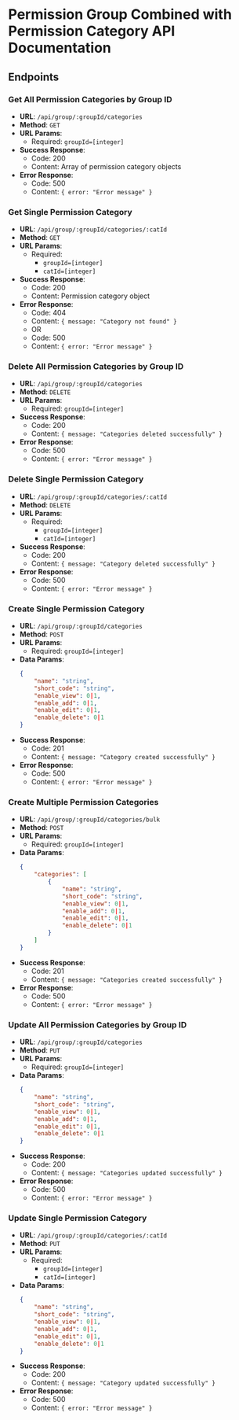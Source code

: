 # Permission Group Combined with Permission Category API Documentation

## Endpoints

### Get All Permission Categories by Group ID
- **URL**: `/api/group/:groupId/categories`
- **Method**: `GET`
- **URL Params**: 
	- Required: `groupId=[integer]`
- **Success Response**:
	- Code: 200
	- Content: Array of permission category objects
- **Error Response**:
	- Code: 500
	- Content: `{ error: "Error message" }`

### Get Single Permission Category
- **URL**: `/api/group/:groupId/categories/:catId`
- **Method**: `GET`
- **URL Params**:
	- Required: 
		- `groupId=[integer]`
		- `catId=[integer]`
- **Success Response**:
	- Code: 200
	- Content: Permission category object
- **Error Response**:
	- Code: 404
	- Content: `{ message: "Category not found" }`
	- OR
	- Code: 500
	- Content: `{ error: "Error message" }`

### Delete All Permission Categories by Group ID
- **URL**: `/api/group/:groupId/categories`
- **Method**: `DELETE`
- **URL Params**:
	- Required: `groupId=[integer]`
- **Success Response**:
	- Code: 200
	- Content: `{ message: "Categories deleted successfully" }`
- **Error Response**:
	- Code: 500
	- Content: `{ error: "Error message" }`

### Delete Single Permission Category
- **URL**: `/api/group/:groupId/categories/:catId`
- **Method**: `DELETE`
- **URL Params**:
	- Required:
		- `groupId=[integer]`
		- `catId=[integer]`
- **Success Response**:
	- Code: 200
	- Content: `{ message: "Category deleted successfully" }`
- **Error Response**:
	- Code: 500
	- Content: `{ error: "Error message" }`

### Create Single Permission Category
- **URL**: `/api/group/:groupId/categories`
- **Method**: `POST`
- **URL Params**:
    - Required: `groupId=[integer]`
- **Data Params**:
    ```json
    {
        "name": "string",
        "short_code": "string",
        "enable_view": 0|1,
        "enable_add": 0|1,
        "enable_edit": 0|1,
        "enable_delete": 0|1
    }
    ```
- **Success Response**:
    - Code: 201
    - Content: `{ message: "Category created successfully" }`
- **Error Response**:
    - Code: 500
    - Content: `{ error: "Error message" }`

### Create Multiple Permission Categories
- **URL**: `/api/group/:groupId/categories/bulk`
- **Method**: `POST`
- **URL Params**:
    - Required: `groupId=[integer]`
- **Data Params**:
    ```json
    {
        "categories": [
            {
                "name": "string",
                "short_code": "string",
                "enable_view": 0|1,
                "enable_add": 0|1,
                "enable_edit": 0|1,
                "enable_delete": 0|1
            }
        ]
    }
    ```
- **Success Response**:
    - Code: 201
    - Content: `{ message: "Categories created successfully" }`
- **Error Response**:
    - Code: 500
    - Content: `{ error: "Error message" }`

### Update All Permission Categories by Group ID
- **URL**: `/api/group/:groupId/categories`
- **Method**: `PUT`
- **URL Params**:
	- Required: `groupId=[integer]`
- **Data Params**:
	```json
	{
		"name": "string",
		"short_code": "string",
		"enable_view": 0|1,
		"enable_add": 0|1,
		"enable_edit": 0|1,
		"enable_delete": 0|1
	}
	```
- **Success Response**:
	- Code: 200
	- Content: `{ message: "Categories updated successfully" }`
- **Error Response**:
	- Code: 500
	- Content: `{ error: "Error message" }`

### Update Single Permission Category
- **URL**: `/api/group/:groupId/categories/:catId`
- **Method**: `PUT`
- **URL Params**:
	- Required:
		- `groupId=[integer]`
		- `catId=[integer]`
- **Data Params**:
	```json
	{
		"name": "string",
		"short_code": "string",
		"enable_view": 0|1,
		"enable_add": 0|1,
		"enable_edit": 0|1,
		"enable_delete": 0|1
	}
	```
- **Success Response**:
	- Code: 200
	- Content: `{ message: "Category updated successfully" }`
- **Error Response**:
	- Code: 500
	- Content: `{ error: "Error message" }`